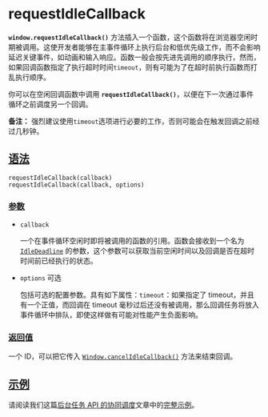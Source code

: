 # requestIdleCallback

**`window.requestIdleCallback()`** 方法插入一个函数，这个函数将在浏览器空闲时期被调用。这使开发者能够在主事件循环上执行后台和低优先级工作，而不会影响延迟关键事件，如动画和输入响应。函数一般会按先进先调用的顺序执行，然而，如果回调函数指定了执行超时时间`timeout`，则有可能为了在超时前执行函数而打乱执行顺序。

你可以在空闲回调函数中调用 **`requestIdleCallback()`**，以便在下一次通过事件循环之前调度另一个回调。

**备注：** 强烈建议使用`timeout`选项进行必要的工作，否则可能会在触发回调之前经过几秒钟。

## [语法](https://developer.mozilla.org/zh-CN/docs/Web/API/Window/requestIdleCallback#语法)

```
requestIdleCallback(callback)
requestIdleCallback(callback, options)
```

### [参数](https://developer.mozilla.org/zh-CN/docs/Web/API/Window/requestIdleCallback#参数)

-   `callback`

    一个在事件循环空闲时即将被调用的函数的引用。函数会接收到一个名为 [`IdleDeadline`](https://developer.mozilla.org/zh-CN/docs/Web/API/IdleDeadline) 的参数，这个参数可以获取当前空闲时间以及回调是否在超时时间前已经执行的状态。

-   `options` 可选

    包括可选的配置参数。具有如下属性：`timeout`：如果指定了 timeout，并且有一个正值，而回调在 timeout 毫秒过后还没有被调用，那么回调任务将放入事件循环中排队，即使这样做有可能对性能产生负面影响。

### [返回值](https://developer.mozilla.org/zh-CN/docs/Web/API/Window/requestIdleCallback#返回值)

一个 ID，可以把它传入 [`Window.cancelIdleCallback()`](https://developer.mozilla.org/zh-CN/docs/Web/API/Window/cancelIdleCallback) 方法来结束回调。

## [示例](https://developer.mozilla.org/zh-CN/docs/Web/API/Window/requestIdleCallback#示例)

请阅读我们这篇[后台任务 API 的协同调度](https://developer.mozilla.org/zh-CN/docs/Web/API/Background_Tasks_API)文章中的[完整示例](https://developer.mozilla.org/zh-CN/docs/Web/API/Background_Tasks_API#示例)。